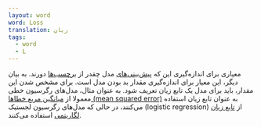 ```yaml
---
layout: word
word: Loss
translation: زیان
tags:
  - word
  - L
---
```

معیاری برای اندازه‌گیری این که [پیش‌بینی‌های](/P/prediction) مدل چقدر از [برچسب‌ها](/L/label) دورند. به بیان دیگر، این معیار برای اندازه‌گیری مقدار بد بودن مدل است. برای مشخص شدن این مقدار، باید برای مدل یک تابع زیان تعریف شود. به عنوان مثال، مدل‌های رگرسیون خطی معمولا از [میانگین مربع خطاها (mean squared error)](/M/mean_squared_error_(mse)) به عنوان تابع زیان استفاده می‌کنند، در حالی که مدل‌های رگرسیون لجستیک (logistic regression) از [تابع زیان لگاریتمی](/L/log_loss) استفاده می‌کنند.